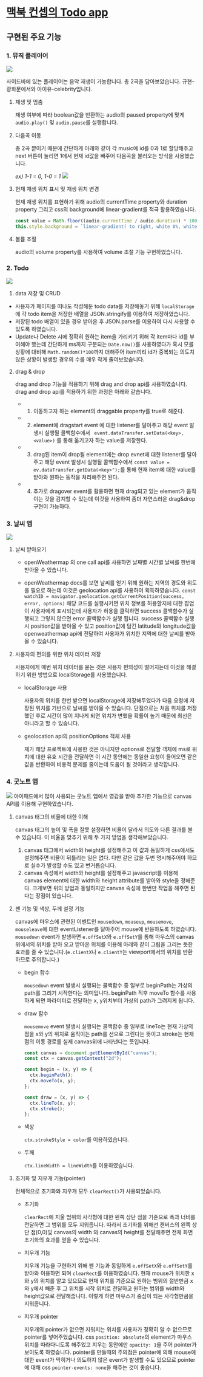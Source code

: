 # [맥북 컨셉의 Todo app](https://since-1994.github.io/todo/)

## 구현된 주요 기능

### 1. 뮤직 플레이어

<image src="./image/readme/audio2.gif" />

사이드바에 있는 플레이어는 음악 재생이 가능합니다. 총 2곡을 담아보았습니다. 규현-광화문에서와 아이유-celebrity입니다.

1.  재생 및 멈춤

    재생 여부에 따라 boolean값을 반환하는 audio의 paused property에 맞게 `audio.play()` 및 `audio.pause`를 실행합니다.

2.  다음곡 이동

    총 2곡 뿐이기 때문에 간단하게 아래와 같이 각 music에 id를 0과 1로 할당해주고 next 버튼이 눌리면 1에서 현재 id값을 빼주어 다음곡을 불러오는 방식을 사용했습니다.

    _ex) 1-1 = 0, 1-0 = 1_
    <image src='./image/readme/audio1.png' />

3.  현재 재생 위치 표시 및 재생 위치 변경

    현재 재생 위치를 표현하기 위해 audio의 currentTime property와 duration property 그리고 css의 background에 linear-gradient를 적극 활용하였습니다.

    ```javascript
    const value = Math.floor((audio.currentTime / audio.duration) * 100);
    this.style.background = `linear-gradient( to right, white 0%, white ${value}%, #545454 ${value}%, #545454 100%)`;
    ```

4.  볼륨 조절

    audio의 volume property를 사용하여 volume 조절 기능 구현하였습니다.

### 2. Todo

<image src="./image/readme/todo1.gif" />

1. data 저장 및 CRUD

- 사용자가 페이지를 떠나도 작성해둔 todo data를 저장해놓기 위해 `localStorage`에 각 todo item을 저장한 배열을 JSON.stringify를 이용하여 저장하였습니다.
- 저장된 todo 배열이 있을 경우 받아온 후 JSON.parse를 이용하여 다시 사용할 수 있도록 하였습니다.
- Update나 Delete 시에 정확히 원하는 item을 가리키기 위해 각 item마다 id를 부여해야 했는데 간단하게 ms까지 구분되는 `Date.now()`를 사용하였다가 혹시 모를 상황에 대비해 `Math.random()*100`까지 더해주어 item끼리 id가 중복되는 의도치 않은 상황이 발생할 경우의 수를 매우 작게 줄여보았습니다.

2. drag & drop

   drag and drop 기능을 적용하기 위해 drag and drop api를 사용하였습니다. drag and drop api를 적용하기 위한 과정은 아래와 같습니다.

   - 1. 이동하고자 하는 element의 draggable property를 true로 해준다.
   - 2. element에 dragstart event 에 대한 listener를 달아주고 해당 event 발생시 실행될 콜백함수에서 ` event.dataTransfer.setData(<key>, <value>)` 를 통해 옮기고자 하는 value를 저장한다.
   - 3. drag된 item이 drop될 element에는 drop evnet에 대한 listener를 달아주고 해당 event 발생시 실행될 콜백함수에서 `const value = ev.dataTransfer.getData(<key>");`를 통해 현재 item에 대한 value를 받아와 원하는 동작을 처리해주면 된다.
   - 4. 추가로 dragover event를 활용하면 현재 drag되고 있는 element가 움직이는 것을 감지할 수 있는데 이것을 사용하여 좀더 자연스러운 drag&drop 구현이 가능하다.

### 3. 날씨 앱

<image src="./image/readme/weather1.png" />

1. 날씨 받아오기

   - openWeathermap 의 one call api를 사용하면 날짜별 시간별 날씨를 한번에 받아올 수 있습니다.

   - openWeathermap docs를 보면 날씨를 얻기 위해 원하는 지역의 경도와 위도를 필요로 하는데 이것은 geolocation api를 사용하여 획득하였습니다.
     `const watchID = navigator.geolocation.getCurrentPosition(success, error, options)`
     해당 코드를 실행시키면 위치 정보를 허용할지에 대한 팝업이 사용자에게 표시되는데 사용자가 허용을 클릭하면 success 콜백함수가 실행되고 그렇지 않으면 error 콜백함수가 실행 됩니다. success 콜백함수 실행시 position값을 받아올 수 있고 position값에 담긴 latitude와 longitude값을 openweathermap api에 전달하여 사용자가 위치한 지역에 대한 날씨를 받아올 수 있습니다.

2. 사용자의 편의를 위한 위치 데이터 저장

   사용자에게 매번 위치 데이터를 묻는 것은 사용자 편의성이 떨어지는데 이것을 해결하기 위한 방법으로 localStorage를 사용했습니다.

   - localStorage 사용

     사용자의 위치를 한번 받으면 localStorage에 저장해두었다가 다음 요청에 저장된 위치를 기반으로 날씨를 받아올 수 있습니다. 단점으로는 처음 위치를 저장했던 후로 시간이 많이 지나게 되면 위치가 변했을 확률이 높기 때문에 최선은 아니라고 할 수 있습니다.

   - geolocation api의 positionOptions 객체 사용

     제가 해당 프로젝트에 사용한 것은 아니지만 options로 전달할 객체에 ms로 위치에 대한 유효 시간을 전달하면 이 시간 동안에는 동일한 요청이 들어오면 같은 값을 반환하여 비용적 문제를 줄이는데 도움이 될 것이라고 생각합니다.

### 4. 굿노트 앱

<image src="./image/readme/paint1.gif" />
아이패드에서 많이 사용되는 굿노트 앱에서 영감을 받아 추가한 기능으로 canvas API를 이용해 구현하였습니다.

1. canvas 태그의 비율에 대한 이해

   canvas 태그의 높이 및 폭을 잘못 설정하면 비율이 달라서 의도와 다른 결과를 볼 수 있습니다. 이 비율을 맞추기 위해 두 가지 방법을 생각해보았습니다.

   1. canvas 태그에서 width와 height를 설정해주고 이 값과 동일하게 css에서도 설정해주면 비율이 뒤틀리는 일은 없다. 다만 같은 값을 두번 명시해주어야 하므로 실수가 발생할 수도 있고 번거롭습니다.
   2. canvas 속성에서 width와 height를 설정해주고 javascript를 이용해 canvas element에 대한 width와 height attribute를 받아와 style을 정해준다. 크게보면 위의 방법과 동일하지만 canvas 속성에 한번만 작업을 해주면 된다는 장점이 있습니다.

2. 펜 기능 및 색상, 두께 설정 기능

   canvas에 마우스에 관련된 이벤트인 `mousedown`, `mouseup`, `mousemove`, `mouseleave`에 대한 eventListener를 달아주어 mouse에 반응하도록 하였습니다. `mousedown` event가 발생하면 `e.offSetX`와 `e.offSetY`를 통해 마우스의 canvas 위에서의 위치를 받아 오고 받아온 위치를 이용해 아래와 같이 그림을 그리는 듯한 효과를 줄 수 있습니다.(`e.clientX`나 `e.clientY`는 viewport에서의 위치를 반환하므로 주의합니다.)

   - begin 함수

     `mousedown` event 발생시 실행되는 콜백함수 중 일부로 beginPath는 가상의 path를 그리기 시작한다는 의미입니다. beginPath 직후 moveTo 함수를 사용하게 되면 파라미터로 전달하는 x, y위치부터 가상의 path가 그려지게 됩니다.

   - draw 함수

     `mousemove` event 발생시 실행되는 콜백함수 중 일부로 lineTo는 현재 가상의 점을 x와 y의 위치로 움직이는 path를 선으로 그린다는 뜻이고 stroke는 현재 점의 이동 경로를 실제 canvas위에 나타낸다는 뜻입니다.

     ```javascript
     const canvas = document.getElementById("canvas");
     const ctx = canvas.getContext("2d");

     const begin = (x, y) => {
       ctx.beginPath();
       ctx.moveTo(x, y);
     };

     const draw = (x, y) => {
       ctx.lineTo(x, y);
       ctx.stroke();
     };
     ```

   - 색상

     `ctx.strokeStyle = color`를 이용하였습니다.

   - 두께

     `ctx.lineWidth = lineWidth`를 이용하였습니다.

3. 초기화 및 지우개 기능(pointer)

   전체적으로 초기화와 지우개 모두 `clearRect()`가 사용되었습니다.

   - 초기화

     `clearRect`에 지울 범위의 사각형에 대한 왼쪽 상단 점을 기준으로 폭과 너비를 전달하면 그 범위를 모두 지워줍니다. 따라서 초기화를 위해선 캔버스의 왼쪽 상단 점(0,0)및 canvas의 width 와 canvas의 height를 전달해주면 전체 화면 초기화의 효과를 얻을 수 있습니다.

   - 지우개 기능

     지우개 기능을 구현하기 위해 펜 기능과 동일하게 `e.offSetX`와 `e.offSetY`를 받아와 이용하면 되며 `clearRect`를 이용하였습니다. 현재 mouse가 위치한 x와 y의 위치를 알고 있으므로 현재 위치를 기준으로 원하는 범위의 절반만큼 x와 y에서 빼준 후 그 위치를 시작 위치로 전달하고 원하는 범위를 width와 height값으로 전달해줍니다. 이렇게 하면 마우스가 중심이 되는 사각형만큼을 지워줍니다.

   - 지우개 pointer

     지우개의 pointer가 없으면 지워지는 위치를 사용자가 정확히 알 수 없으므로 pointer를 넣어주었습니다. css `position: absolute`의 element가 마우스 위치를 따라다니도록 해주었고 지우는 동안에만 `opacity: 1`을 주어 pointer가 보이도록 하였습니다. pointer를 만들때의 주의점은 pointer에 의해 mouse에 대한 event가 막히거나 의도하지 않은 event가 발생할 수도 있으므로 pointer에 대해 css `pointer-events: none`을 해주는 것이 좋습니다.
